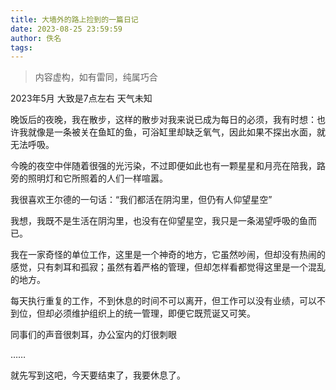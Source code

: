 ```yaml
---
title: 大墙外的路上捡到的一篇日记
date: 2023-08-25 23:59:59
author: 佚名
tags:
---
```


> 内容虚构，如有雷同，纯属巧合

2023年5月 大致是7点左右 天气未知

晚饭后的夜晚，我在散步，这样的散步对我来说已成为每日的必须，我有时想：也许我就像是一条被关在鱼缸的鱼，可浴缸里却缺乏氧气，因此如果不探出水面，就无法呼吸。

今晚的夜空中伴随着很强的光污染，不过即便如此也有一颗星星和月亮在陪我，路旁的照明灯和它所照着的人们一样喧嚣。

我很喜欢王尔德的一句话：“我们都活在阴沟里，但仍有人仰望星空”

我想，我既不是生活在阴沟里，也没有在仰望星空，我只是一条渴望呼吸的鱼而已。

我在一家奇怪的单位工作，这里是一个神奇的地方，它虽然吵闹，但却没有热闹的感觉，只有刺耳和孤寂；虽然有着严格的管理，但却怎样看都觉得这里是一个混乱的地方。

每天执行重复的工作，不到休息的时间不可以离开，但工作可以没有业绩，可以不到位，但却必须维护组织上的统一管理，即便它既荒诞又可笑。

同事们的声音很刺耳，办公室内的灯很刺眼

……

就先写到这吧，今天要结束了，我要休息了。
